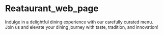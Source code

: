# Reataurant_web_page
Indulge in a delightful dining experience with our carefully curated menu.  Join us and elevate your dining journey with taste, tradition, and innovation!
